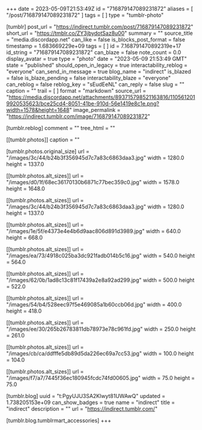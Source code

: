 +++
date = 2023-05-09T21:53:49Z
id = "716879147089231872"
aliases = [ "/post/716879147089231872" ]
tags = [ ]
type = "tumblr-photo"

[tumblr]
post_url = "https://indirect.tumblr.com/post/716879147089231872"
short_url = "https://tmblr.co/ZY3jbydotSaz8u00"
summary = ""
source_title = "media.discordapp.net"
can_like = false
is_blocks_post_format = false
timestamp = 1.683669229e+09
tags = [ ]
id = 7.168791470892319e+17
id_string = "716879147089231872"
can_blaze = false
note_count = 0.0
display_avatar = true
type = "photo"
date = "2023-05-09 21:53:49 GMT"
state = "published"
should_open_in_legacy = true
interactability_reblog = "everyone"
can_send_in_message = true
blog_name = "indirect"
is_blazed = false
is_blaze_pending = false
interactability_blaze = "everyone"
can_reblog = false
reblog_key = "sEudEeNL"
can_reply = false
slug = ""
caption = ""
trail = [ ]
format = "markdown"
source_url = "https://media.discordapp.net/attachments/893715798521163816/1105612019920535623/bce25cd4-8051-41be-910d-56e1419e8c1e.png?width=1578&height=1648"
image_permalink = "https://indirect.tumblr.com/image/716879147089231872"

[tumblr.reblog]
comment = ""
tree_html = ""

[[tumblr.photos]]
caption = ""

[tumblr.photos.original_size]
url = "/images/3c/44/b24b3f356945d7c7a83c6863daa3.jpg"
width = 1280.0
height = 1337.0

[[tumblr.photos.alt_sizes]]
url = "/images/d0/1f/68ec36170130b6871c77bec359c0.jpg"
width = 1578.0
height = 1648.0

[[tumblr.photos.alt_sizes]]
url = "/images/3c/44/b24b3f356945d7c7a83c6863daa3.jpg"
width = 1280.0
height = 1337.0

[[tumblr.photos.alt_sizes]]
url = "/images/1e/5f/e4373e4e4b6d9aac806d891d3989.jpg"
width = 640.0
height = 668.0

[[tumblr.photos.alt_sizes]]
url = "/images/ea/73/4918c025ba3dc921fadb014b5c16.jpg"
width = 540.0
height = 564.0

[[tumblr.photos.alt_sizes]]
url = "/images/62/0b/1ad8c13c81f17439a2e8a92ad299.jpg"
width = 500.0
height = 522.0

[[tumblr.photos.alt_sizes]]
url = "/images/54/b4/528eec97f5e469085a1b60ccb06d.jpg"
width = 400.0
height = 418.0

[[tumblr.photos.alt_sizes]]
url = "/images/ee/30/265b26783811db78973e78c961fd.jpg"
width = 250.0
height = 261.0

[[tumblr.photos.alt_sizes]]
url = "/images/cb/ca/ddfffe5db89d5da226ec69a7cc53.jpg"
width = 100.0
height = 104.0

[[tumblr.photos.alt_sizes]]
url = "/images/f7/a7/7445f36ec180945fcdc74fd00605.jpg"
width = 75.0
height = 75.0

[tumblr.blog]
uuid = "t:PgyUJU3SA2Klwyt81UWAwQ"
updated = 1.738205153e+09
can_show_badges = true
name = "indirect"
title = "indirect"
description = ""
url = "https://indirect.tumblr.com/"

[tumblr.blog.tumblrmart_accessories]
+++
